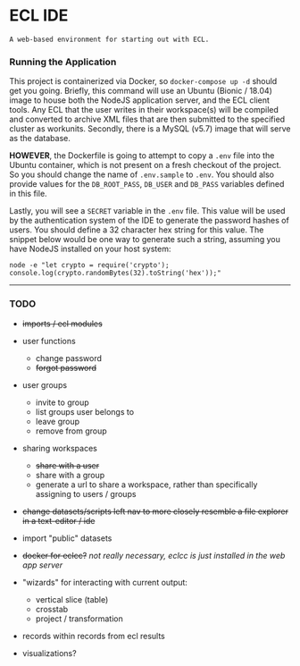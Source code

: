 # ECL IDE

    A web-based environment for starting out with ECL.


### Running the Application

This project is containerized via Docker, so `docker-compose up -d` should get you going. Briefly, this command will use an Ubuntu (Bionic / 18.04) image to house both the NodeJS application server, and the ECL client tools. Any ECL that the user writes in their workspace(s) will be compiled and converted to archive XML files that are then submitted to the specified cluster as workunits. Secondly, there is a MySQL (v5.7) image that will serve as the database.

**HOWEVER**, the Dockerfile is going to attempt to copy a `.env` file into the Ubuntu container, which is not present on a fresh checkout of the project. So you should change the name of `.env.sample` to `.env`. You should also provide values for the `DB_ROOT_PASS`, `DB_USER` and `DB_PASS` variables defined in this file.

Lastly, you will see a `SECRET` variable in the `.env` file. This value will be used by the authentication system of the IDE to generate the password hashes of users. You should define a 32 character hex string for this value. The snippet below would be one way to generate such a string, assuming you have NodeJS installed on your host system:

``` node -e "let crypto = require('crypto'); console.log(crypto.randomBytes(32).toString('hex'));" ```

---

### TODO

* ~~imports / ecl modules~~

* user functions
  * change password
  * ~~forgot password~~

* user groups
  * invite to group
  * list groups user belongs to
  * leave group
  * remove from group

* sharing workspaces
  * ~~share with a user~~
  * share with a group
  * generate a url to share a workspace, rather than specifically assigning to users / groups

* ~~change datasets/scripts left nav to more closely resemble a file explorer in a text-editor / ide~~

* import "public" datasets

* ~~docker for eclcc?~~ _not really necessary, eclcc is just installed in the web app server_

* "wizards" for interacting with current output:
  * vertical slice (table)
  * crosstab
  * project / transformation

* records within records from ecl results

* visualizations?